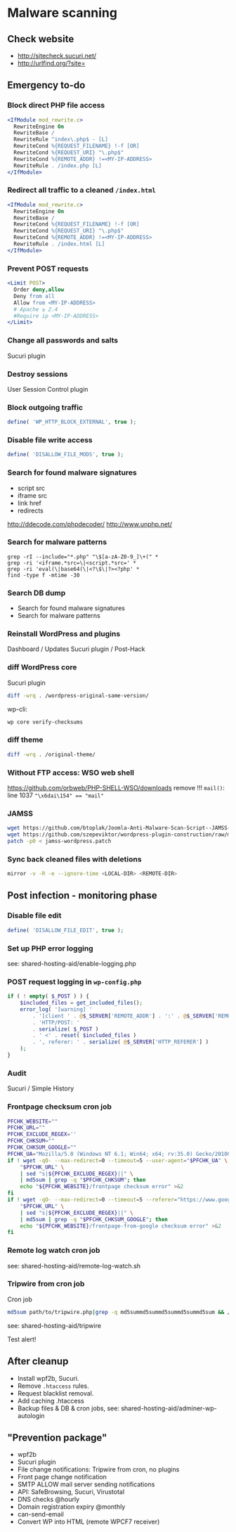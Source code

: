 # Malware scanning

## Check website

- http://sitecheck.sucuri.net/
- http://urlfind.org/?site=

## Emergency to-do

### Block direct PHP file access

```apache
<IfModule mod_rewrite.c>
  RewriteEngine On
  RewriteBase /
  RewriteRule ^index\.php$ - [L]
  RewriteCond %{REQUEST_FILENAME} !-f [OR]
  RewriteCond %{REQUEST_URI} "\.php$"
  RewriteCond %{REMOTE_ADDR} !=<MY-IP-ADDRESS>
  RewriteRule . /index.php [L]
</IfModule>
```

### Redirect all traffic to a cleaned `/index.html`

```apache
<IfModule mod_rewrite.c>
  RewriteEngine On
  RewriteBase /
  RewriteCond %{REQUEST_FILENAME} !-f [OR]
  RewriteCond %{REQUEST_URI} "\.php$"
  RewriteCond %{REMOTE_ADDR} !=<MY-IP-ADDRESS>
  RewriteRule . /index.html [L]
</IfModule>
```

### Prevent POST requests

```apache
<Limit POST>
  Order deny,allow
  Deny from all
  Allow from <MY-IP-ADDRESS>
  # Apache ≥ 2.4
  #Require ip <MY-IP-ADDRESS>
</Limit>
```

### Change all passwords and salts

Sucuri plugin

### Destroy sessions

User Session Control plugin

### Block outgoing traffic

```php
define( 'WP_HTTP_BLOCK_EXTERNAL', true );
```

### Disable file write access

```php
define( 'DISALLOW_FILE_MODS', true );
```

### Search for found malware signatures

- script src
- iframe src
- link href
- redirects

http://ddecode.com/phpdecoder/
http://www.unphp.net/

### Search for malware patterns

```
grep -rI --include="*.php" "\$[a-zA-Z0-9_]\+(" *
grep -ri '<iframe.*src=\|<script.*src=' *
grep -ri 'eval(\|base64(\|<?\$\|?><?php' *
find -type f -mtime -30
```

### Search DB dump

- Search for found malware signatures
- Search for malware patterns

### Reinstall WordPress and plugins

Dashboard / Updates
Sucuri plugin / Post-Hack

### diff WordPress core

Sucuri plugin

```bash
diff -wrq . /wordpress-original-same-version/
```

wp-cli:

```bash
wp core verify-checksums
```

### diff theme

```bash
diff -wrq . /original-theme/
```

### Without FTP access: WSO web shell

https://github.com/orbweb/PHP-SHELL-WSO/downloads
remove !!! `mail()`: line 1037 `"\x6dai\154" == "mail"`

### JAMSS

```bash
wget https://github.com/btoplak/Joomla-Anti-Malware-Scan-Script--JAMSS-/raw/master/jamss.php
wget https://github.com/szepeviktor/wordpress-plugin-construction/raw/master/shared-hosting-aid/jamss-wordpress.patch
patch -p0 < jamss-wordpress.patch
```

### Sync back cleaned files with deletions

```bash
mirror -v -R -e --ignore-time <LOCAL-DIR> <REMOTE-DIR>
```

## Post infection - monitoring phase

### Disable file edit

```php
define( 'DISALLOW_FILE_EDIT', true );
```

### Set up PHP error logging

see: shared-hosting-aid/enable-logging.php

### POST request logging in `wp-config.php`

```php
if ( ! empty( $_POST ) ) {
    $included_files = get_included_files();
    error_log( '[warning] '
        . '[client ' . @$_SERVER['REMOTE_ADDR'] . ':' . @$_SERVER['REMOTE_PORT'] . '] '
        . 'HTTP/POST: '
        . serialize( $_POST )
        . ' <' . reset( $included_files )
        . ', referer: ' . serialize( @$_SERVER['HTTP_REFERER'] )
    );
}
```

### Audit

Sucuri / Simple History

### Frontpage checksum cron job

```bash
PFCHK_WEBSITE=""
PFCHK_URL=""
PFCHK_EXCLUDE_REGEX=''
PFCHK_CHKSUM=""
PFCHK_CHKSUM_GOOGLE=""
PFCHK_UA="Mozilla/5.0 (Windows NT 6.1; Win64; x64; rv:35.0) Gecko/20100101 Firefox/35.0 Waterfox/35.0"
if ! wget -qO- --max-redirect=0 --timeout=5 --user-agent="$PFCHK_UA" \
    "$PFCHK_URL" \
    | sed "s|${PFCHK_EXCLUDE_REGEX}||" \
    | md5sum | grep -q "$PFCHK_CHKSUM"; then
    echo "${PFCHK_WEBSITE}/frontpage checksum error" >&2
fi
if ! wget -qO- --max-redirect=0 --timeout=5 --referer="https://www.google.com/" --user-agent="$PFCHK_UA" \
    "$PFCHK_URL" \
    | sed "s|${PFCHK_EXCLUDE_REGEX}||" \
    | md5sum | grep -q "$PFCHK_CHKSUM_GOOGLE"; then
    echo "${PFCHK_WEBSITE}/frontpage-from-google checksum error" >&2
fi
```

### Remote log watch cron job

see: shared-hosting-aid/remote-log-watch.sh

### Tripwire from cron job

Cron job

```bash
md5sum path/to/tripwire.php|grep -q md5summd5summd5summd5summd5sum && /usr/bin/php path/to/tripwire.php
```

see: shared-hosting-aid/tripwire

Test alert!



## After cleanup

- Install wpf2b, Sucuri.
- Remove `.htaccess` rules.
- Request blacklist removal.
- Add caching .htaccess
- Backup files & DB & cron jobs, see: shared-hosting-aid/adminer-wp-autologin



## "Prevention package"

- wpf2b
- Sucuri plugin
- File change notifications: Tripwire from cron, no plugins
- Front page change notification
- SMTP ALLOW mail server sending notifications
- API: SafeBrowsing, Sucuri, Virustotal
- DNS checks @hourly
- Domain registration expiry @monthly
- can-send-email
- Convert WP into HTML (remote WPCF7 receiver)
